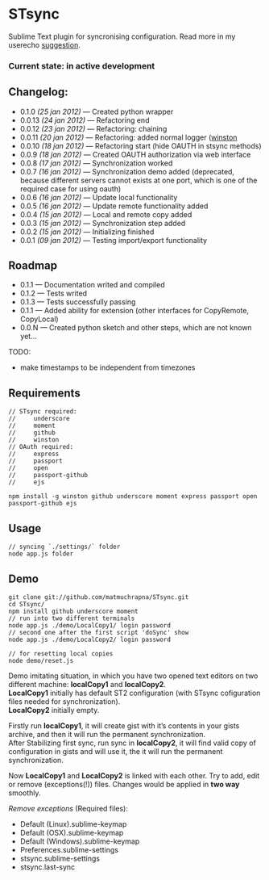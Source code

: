 # STsync #

Sublime Text plugin for syncronising configuration. Read more in my userecho [suggestion][1].

### Current state: in active development ###


## Changelog: ##

* 0.1.0  *(25 jan 2012)* — Created python wrapper
* 0.0.13 *(24 jan 2012)* — Refactoring end
* 0.0.12 *(23 jan 2012)* — Refactoring: chaining
* 0.0.11 *(20 jan 2012)* — Refactoring: added normal logger ([winston][2]
* 0.0.10 *(18 jan 2012)* — Refactoring start (hide OAUTH in stsync methods)
* 0.0.9  *(18 jan 2012)* — Created OAUTH authorization via web interface
* 0.0.8  *(17 jan 2012)* — Synchronization worked
* 0.0.7  *(16 jan 2012)* — Synchronization demo added (deprecated, because different servers cannot exists at one port, which is one of the required case for using oauth)
* 0.0.6  *(16 jan 2012)* — Update local functionality
* 0.0.5  *(16 jan 2012)* — Update remote functionality added
* 0.0.4  *(15 jan 2012)* — Local and remote copy added
* 0.0.3  *(15 jan 2012)* — Synchronization step added
* 0.0.2  *(15 jan 2012)* — Initializing finished
* 0.0.1  *(09 jan 2012)* — Testing import/export functionality


## Roadmap ##

* 0.1.1 — Documentation writed and compiled
* 0.1.2 — Tests writed
* 0.1.3 — Tests successfully passing
* 0.1.1 — Added ability for extension (other interfaces for CopyRemote, CopyLocal)
* 0.0.N — Created python sketch and other steps, which are not known yet…

TODO:
* make timestamps to be independent from timezones

## Requirements ##
    
    // STsync required:
    //     underscore
    //     moment
    //     github
    //     winston
    // OAuth required:
    //     express
    //     passport
    //     open
    //     passport-github
    //     ejs

    npm install -g winston github underscore moment express passport open passport-github ejs


## Usage ##
    
    // syncing `./settings/` folder
    node app.js folder

## Demo ##

    git clone git://github.com/matmuchrapna/STsync.git
    cd STsync/
    npm install github underscore moment
    // run into two different terminals
    node app.js ./demo/LocalCopy1/ login password
    // second one after the first script 'doSync' show
    node app.js ./demo/LocalCopy2/ login password

    // for resetting local copies
    node demo/reset.js

Demo imitating situation, in which you have two opened text editors on two different machine: **localCopy1** and **localCopy2**.  
**LocalCopy1** initially has default ST2 configuration (with STsync cofiguration files needed for synchronization).  
**LocalCopy2** initially empty.

Firstly run **localCopy1**, it will create gist with it’s contents in your gists archive, and then it will run the permanent synchronization.  
After Stabilizing first sync, run sync in **localCopy2**, it will find valid copy of configuration in gists and will use it, the it will run the permanent synchronization.

Now **LocalCopy1** and **LocalCopy2** is linked with each other. Try to add, edit or remove (exceptions(!)) files. Changes would be applied in **two way** smoothly.

*Remove exceptions* (Required files):

* Default (Linux).sublime-keymap
* Default (OSX).sublime-keymap
* Default (Windows).sublime-keymap
* Preferences.sublime-settings
* stsync.sublime-settings
* stsync.last-sync



[1]: http://sublimetext.userecho.com/topic/111402-syncing-settings-files-and-plugins-list-with-gistgithubcom/ 'Syncing settings files and plugins list with gist.github.com'
[2]: https://github.com/flatiron/winston "multi-transport async logging library for node.js"